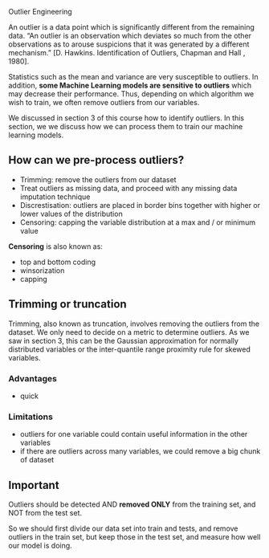  Outlier Engineering


An outlier is a data point which is significantly different from the remaining data. 
“An outlier is an observation which deviates so much from the other observations as to 
arouse suspicions that it was generated by a different mechanism.” [D. Hawkins. 
Identification of Outliers, Chapman and Hall , 1980].

Statistics such as the mean and variance are very susceptible to outliers. 
In addition, **some Machine Learning models are sensitive to outliers** 
which may decrease their performance. Thus, depending on which algorithm we wish to train, 
we often remove outliers from our variables.

We discussed in section 3 of this course how to identify outliers. 
In this section, we we discuss how we can process them to train our machine learning models.


## How can we pre-process outliers?

- Trimming: remove the outliers from our dataset
- Treat outliers as missing data, and proceed with any missing data imputation technique
- Discrestisation: outliers are placed in border bins together with higher or lower values 
  of the distribution
- Censoring: capping the variable distribution at a max and / or minimum value

**Censoring** is also known as:

- top and bottom coding
- winsorization
- capping


## Trimming or truncation

Trimming, also known as truncation, involves removing the outliers from the dataset. 
We only need to decide on a metric to determine outliers. As we saw in section 3, 
this can be the Gaussian approximation for normally distributed variables or the 
inter-quantile range proximity rule for skewed variables.

### Advantages

- quick

### Limitations

- outliers for one variable could contain useful information in the other variables
- if there are outliers across many variables, we could remove a big chunk of dataset

## Important

Outliers should be detected AND **removed ONLY** from the training set, and NOT from the test set.

So we should first divide our data set into train and tests, and remove outliers in the train set, 
but keep those in the test set, and measure how well our model is doing.
